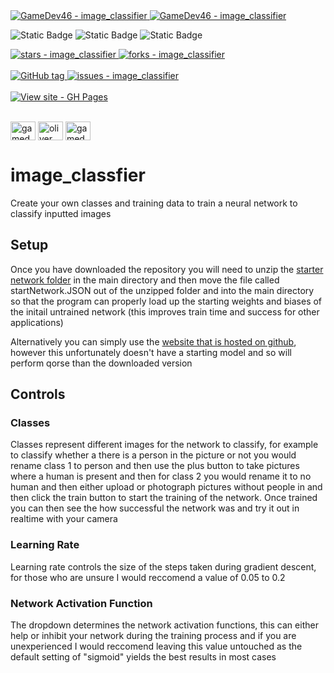 <a href="https://github.com/GameDev46/image_classifier" title="Go to GitHub repo">
    <img src="https://img.shields.io/static/v1?label=GameDev46&message=image_classifier&color=Green&logo=github&style=for-the-badge&labelColor=1f1f22" alt="GameDev46 - image_classifier">
    <img src="https://img.shields.io/badge/Version-1.2.8-green?style=for-the-badge&labelColor=1f1f22&color=Green" alt="GameDev46 - image_classifier">
</a>


![Static Badge](https://img.shields.io/badge/-HTML5-1f1f22?style=for-the-badge&logo=HTML5)
![Static Badge](https://img.shields.io/badge/-CSS-1f1f22?style=for-the-badge&logo=CSS3&logoColor=6060ef)
![Static Badge](https://img.shields.io/badge/-JavaScript-1f1f22?style=for-the-badge&logo=JavaScript)
    
<a href="https://github.com/GameDev46/image_classifier">
    <img src="https://img.shields.io/github/stars/GameDev46/image_classifier?style=for-the-badge&labelColor=1f1f22" alt="stars - image_classifier">
</a>

<a href="https://github.com/GameDev46/image_classifier">
    <img src="https://img.shields.io/github/forks/GameDev46/image_classifier?style=for-the-badge&labelColor=1f1f22" alt="forks - image_classifier">
</a>

<br>
<br>

<a href="https://github.com/GameDev46/image_classifier/releases/">
    <img src="https://img.shields.io/github/tag/GameDev46/image_classifier?include_prereleases=&sort=semver&color=Green&style=for-the-badge&labelColor=1f1f22" alt="GitHub tag">
</a>

<a href="https://github.com/GameDev46/image_classifier/issues">
    <img src="https://img.shields.io/github/issues/GameDev46/image_classifier?style=for-the-badge&labelColor=1f1f22" alt="issues - image_classifier">
</a>

<br>
<br>

<div align="left">
<a href="https://gamedev46.github.io/image_classifier/">
    <img src="https://img.shields.io/badge/View_site-GH_Pages-2ea44f?style=for-the-badge&labelColor=1f1f22" alt="View site - GH Pages">
</a>
</div>

<br>

<p align="left">
<a href="https://twitter.com/gamedev46" target="blank"><img align="center" src="https://raw.githubusercontent.com/rahuldkjain/github-profile-readme-generator/master/src/images/icons/Social/twitter.svg" alt="gamedev46" height="30" width="40" /></a>
<a href="https://instagram.com/oliver_pearce47" target="blank"><img align="center" src="https://raw.githubusercontent.com/rahuldkjain/github-profile-readme-generator/master/src/images/icons/Social/instagram.svg" alt="oliver_pearce47" height="30" width="40" /></a>
<a href="https://www.youtube.com/c/gamedev46" target="blank"><img align="center" src="https://raw.githubusercontent.com/rahuldkjain/github-profile-readme-generator/master/src/images/icons/Social/youtube.svg" alt="gamedev46" height="30" width="40" /></a>
</p>

# image_classfier

Create your own classes and training data to train a neural network to classify inputted images

## Setup

Once you have downloaded the repository you will need to unzip the [starter network folder](/startNetworkFolder.zip) in the main directory and then move the file called startNetwork.JSON out of the unzipped folder and into the main directory so that the program can properly load up the starting weights and biases of the initail untrained network (this improves train time and success for other applications)

Alternatively you can simply use the [website that is hosted on github](https://gamedev46.github.io/image_classifier/), however this unfortunately doesn't have a starting model and so will perform qorse than the downloaded version


## Controls

### Classes

Classes represent different images for the network to classify, for example to classify whether a there is a person in the picture or not you would rename class 1 to person and then use the plus button to take pictures where a human is present and then for class 2 you would rename it to no human and then either upload or photograph pictures without people in and then click the train button to start the training of the network. Once trained you can then see the how successful the network was and try it out in realtime with your camera

### Learning Rate

Learning rate controls the size of the steps taken during gradient descent, for those who are unsure I would reccomend a value of 0.05 to 0.2

### Network Activation Function

The dropdown determines the network activation functions, this can either help or inhibit your network during the training process and if you are unexperienced I would reccomend leaving this value untouched as the default setting of "sigmoid" yields the best results in most cases
